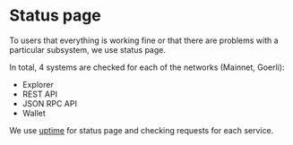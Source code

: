 # Status page

To users that everything is working fine or that there are problems with a particular
subsystem, we use status page.

In total, 4 systems are checked for each of the networks (Mainnet, Goerli):

- Explorer
- REST API
- JSON RPC API
- Wallet

We use [uptime](https://uptime.com/s/zkSync) for status page and checking requests for each service.
